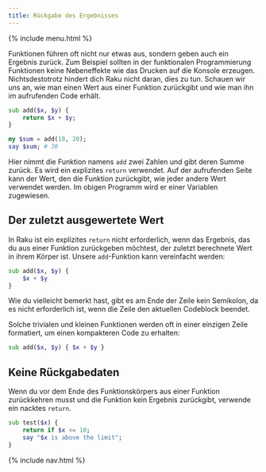 ```yaml
---
title: Rückgabe des Ergebnisses
---
```


{% include menu.html %}

Funktionen führen oft nicht nur etwas aus, sondern geben auch ein Ergebnis zurück. Zum Beispiel sollten in der funktionalen Programmierung Funktionen keine Nebeneffekte wie das Drucken auf die Konsole erzeugen. Nichtsdestotrotz hindert dich Raku nicht daran, dies zu tun. Schauen wir uns an, wie man einen Wert aus einer Funktion zurückgibt und wie man ihn im aufrufenden Code erhält.

```raku
sub add($x, $y) {
    return $x + $y;
}

my $sum = add(10, 20);
say $sum; # 30
```

Hier nimmt die Funktion namens `add` zwei Zahlen und gibt deren Summe zurück. Es wird ein explizites `return` verwendet. Auf der aufrufenden Seite kann der Wert, den die Funktion zurückgibt, wie jeder andere Wert verwendet werden. Im obigen Programm wird er einer Variablen zugewiesen.

## Der zuletzt ausgewertete Wert

In Raku ist ein explizites `return` nicht erforderlich, wenn das Ergebnis, das du aus einer Funktion zurückgeben möchtest, der zuletzt berechnete Wert in ihrem Körper ist. Unsere `add`-Funktion kann vereinfacht werden:

```raku
sub add($x, $y) {
    $x + $y
}
```

Wie du vielleicht bemerkt hast, gibt es am Ende der Zeile kein Semikolon, da es nicht erforderlich ist, wenn die Zeile den aktuellen Codeblock beendet.

Solche trivialen und kleinen Funktionen werden oft in einer einzigen Zeile formatiert, um einen kompakteren Code zu erhalten:

```raku
sub add($x, $y) { $x + $y }
```

## Keine Rückgabedaten

Wenn du vor dem Ende des Funktionskörpers aus einer Funktion zurückkehren musst und die Funktion kein Ergebnis zurückgibt, verwende ein nacktes `return`.

```raku
sub test($x) {
    return if $x <= 10;
    say "$x is above the limit";
}
```

{% include nav.html %}